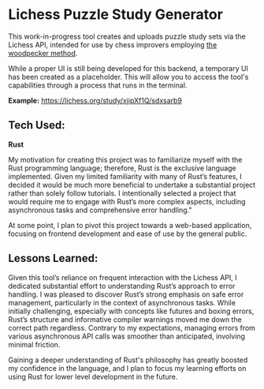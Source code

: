 # Lichess Puzzle Study Generator
This work-in-progress tool creates and uploads puzzle study sets via the Lichess API, intended for use by chess improvers employing [the woodpecker method](/https://forwardchess.com/blog/what-is-the-woodpecker-method/).

While a proper UI is still being developed for this backend, a temporary UI has been created as a placeholder. This will allow you to access the tool's capabilities through a process that runs in the terminal. 

**Example:** https://lichess.org/study/xjipXf1Q/sdxsarb9

## Tech Used:

**Rust**

My motivation for creating this project was to familiarize myself with the Rust programming language; therefore, Rust is the exclusive language implemented. Given my limited familiarity with many of Rust’s features, I decided it would be much more beneficial to undertake a substantial project rather than solely follow tutorials. I intentionally selected a project that would require me to engage with Rust’s more complex aspects, including asynchronous tasks and comprehensive error handling."

At some point, I plan to pivot this project towards a web-based application, focusing on frontend development and ease of use by the general public.

## Lessons Learned:

Given this tool’s reliance on frequent interaction with the Lichess API, I dedicated substantial effort to understanding Rust’s approach to error handling. I was pleased to discover Rust’s strong emphasis on safe error management, particularly in the context of asynchronous tasks. While initially challenging, especially with concepts like futures and boxing errors, Rust’s structure and informative compiler warnings moved me down the correct path regardless. Contrary to my expectations, managing errors from various asynchronous API calls was smoother than anticipated, involving minimal friction.

Gaining a deeper understanding of Rust's philosophy has greatly boosted my confidence in the language, and I plan to focus my learning efforts on using Rust for lower level development in the future.